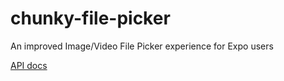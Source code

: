 # chunky-file-picker
An improved Image/Video File Picker experience for Expo users

[API docs](docs/index.html)